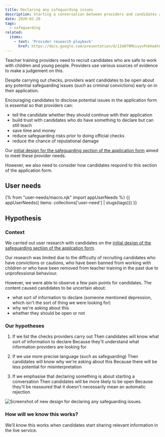 ```yaml
---
title: Declaring any safeguarding issues
description: Starting a conversation between providers and candidates about safeguarding issues.
date: 2020-02-20
tags:
  - safeguarding
related:
  items:
    - text: 'Provider research playback'
      href: https://docs.google.com/presentation/d/1Im8T9MkiuyvPnkHa4tOeZU9M-Sl_E10Zkv2mrn6lEJY/edit#slide=id.p
---
```


Teacher training providers need to recruit candidates who are safe to work with children and young people. Providers use various sources of evidence to make a judgement on this.

Despite carrying out checks, providers want candidates to be open about any potential safeguarding issues (such as criminal convictions) early on in their application.

Encouraging candidates to disclose potential issues in the application form is essential so that providers can:

* tell the candidate whether they should continue with their application
* build trust with candidates who do have something to declare but can still teach
* save time and money
* reduce safeguarding risks prior to doing official checks
* reduce the chance of reputational damage

Our [initial design for the safeguarding section of the application form](/apply-for-teacher-training/suitability-to-work-with-children#your-suitability-to-work-with-children) aimed to meet these provider needs.

However, we also need to consider how candidates respond to this section of the application form.

## User needs

{% from "user-needs/macro.njk" import appUserNeeds %}
{{ appUserNeeds({ items: collections['user-need'] | slugs(tags)}) }}

## Hypothesis

### Context

We carried out user research with candidates on the [initial design of the safeguarding section of the applcation form](/apply-for-teacher-training/suitability-to-work-with-children#your-suitability-to-work-with-children).

Our research was limited due to the difficulty of recruiting candidates who have convictions or cautions, who have been banned from working with children or who have been removed from teacher training in the past due to unprofessional behaviour.

However, we were able to observe a few pain points for candidates. The content caused candidates to be uncertain about:

* what sort of information to declare (someone mentioned depression, which isn't the sort of thing we were looking for)
* why we're asking about this
* whether they should be open or not

### Our hypotheses

1. If we list the checks providers carry out
Then candidates will know what sort of information to declare
Because they'll understand what information providers are looking for

2. If we use more precise language (such as safeguarding)
Then candidates will know why we're asking about this
Because there will be less potential for misinterpretation

3. If we emphasise that declaring something is about starting a conversation
Then candidates will be more likely to be open
Because they'll be reassured that it doesn't necessarily mean an automatic rejection

![Screenshot of new design for declaring any safeguarding issues.](new-design-for-declaring-any-safeguarding-issues.png "New design for declaring any safeguarding issues")

### How will we know this works?

We’ll know this works when candidates start sharing relevant information in the live service.

